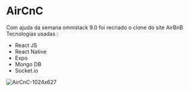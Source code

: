 # AirCnC
Com ajuda da semana omnistack 9.0 foi recriado o clone do site AirBnB
Tecnologias usadas : 
  * React JS
  * React Native
  * Expo
  * Mongo DB
  * Socket.io

![AirCnC-1024x627](https://user-images.githubusercontent.com/77294244/128631194-2ed23c91-633c-45c9-ae08-e95116cb410c.jpg)

